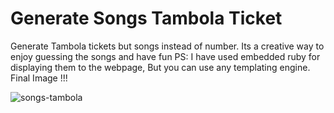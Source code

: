 # Generate Songs Tambola Ticket 
Generate Tambola tickets but songs instead of number.
Its a creative way to enjoy guessing the songs and have fun
PS: I have used embedded ruby for displaying them to the webpage, But you can use any templating engine.
Final Image !!!


![songs-tambola](https://github.com/Rajan4436/songs-tambola-ticket/blob/master/download%20.png)


